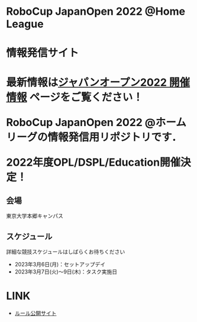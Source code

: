 # RoboCup JapanOpen 2022 @Home League

# 情報発信サイト

<h1>最新情報は<a href="https://sites.google.com/site/robocuphomejapan/%E3%82%B8%E3%83%A3%E3%83%91%E3%83%B3%E3%82%AA%E3%83%BC%E3%83%97%E3%83%B32022%E9%96%8B%E5%82%AC%E6%83%85%E5%A0%B1">ジャパンオープン2022 開催情報</a> ページをご覧ください！</1>

RoboCup JapanOpen 2022 @ホームリーグの情報発信用リポジトリです．

2022年度OPL/DSPL/Education開催決定！

## 会場
東京大学本郷キャンパス

## スケジュール
詳細な競技スケジュールはしばらくお待ちください
- 2023年3月6日(月)：セットアップデイ
- 2023年3月7日(火)～9日(木)：タスク実施日

# LINK

- [ルール公開サイト](https://github.com/RoboCupAtHomeJP/Rule2022)
